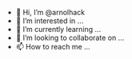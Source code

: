 - 👋 Hi, I’m @arnolhack
- 👀 I’m interested in ...
- 🌱 I’m currently learning ...
- 💞️ I’m looking to collaborate on ...
- 📫 How to reach me ...

<!---
arnolhack/arnolhack is a ✨ special ✨ repository because its `README.md` (this file) appears on your GitHub profile.
You can click the Preview link to take a look at your changes.
--->
